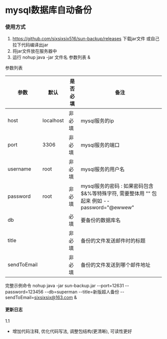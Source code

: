 # mysql数据库自动备份



### 使用方式
1. https://github.com/sixsixsix516/sun-backup/releases 下载jar文件 或自己拉下代码编译出jar
2. 将jar文件放在服务器中
3. 运行
nohup java -jar 文件名  参数列表 &

参数列表
 
|  参数   | 默认 | 是否必填| 备注 | 
| ---| ----  | ---- |----  |
| host  | localhost |  非必填| mysql服务的ip
| port  | 3306 |  非必填| mysql服务的端口
| username  | root |  非必填| mysql服务的用户名
| password  | root |  非必填| mysql服务的密码  : 如果密码包含 $&%等特殊字符, 需要整体用 "" 包起来  例如 --password="@ewwew"
| db  |  |  必填| 要备份的数据库名
| title  |  |  非必填| 备份的文件发送邮件时的标题
| sendToEmail  |  |  非必填| 备份的文件发送到哪个邮件地址


完整示例命令  nohup java -jar sun-backup.jar --port=12631 --password=123456 --db=superman --title=新版超人备份 --sendToEmail=sixsixsix@163.com   &



#### 更新日志
1.1
- 增加代码注释, 优化代码写法, 调整包结构(更清晰), 可读性更好
